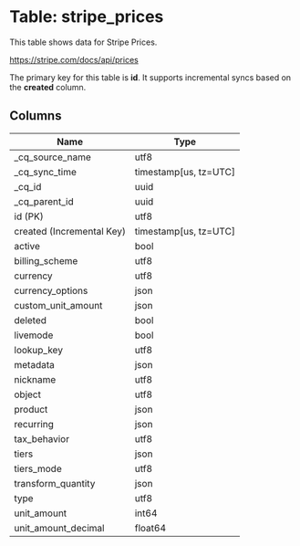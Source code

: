 # Table: stripe_prices

This table shows data for Stripe Prices.

https://stripe.com/docs/api/prices

The primary key for this table is **id**.
It supports incremental syncs based on the **created** column.

## Columns

| Name          | Type          |
| ------------- | ------------- |
|_cq_source_name|utf8|
|_cq_sync_time|timestamp[us, tz=UTC]|
|_cq_id|uuid|
|_cq_parent_id|uuid|
|id (PK)|utf8|
|created (Incremental Key)|timestamp[us, tz=UTC]|
|active|bool|
|billing_scheme|utf8|
|currency|utf8|
|currency_options|json|
|custom_unit_amount|json|
|deleted|bool|
|livemode|bool|
|lookup_key|utf8|
|metadata|json|
|nickname|utf8|
|object|utf8|
|product|json|
|recurring|json|
|tax_behavior|utf8|
|tiers|json|
|tiers_mode|utf8|
|transform_quantity|json|
|type|utf8|
|unit_amount|int64|
|unit_amount_decimal|float64|